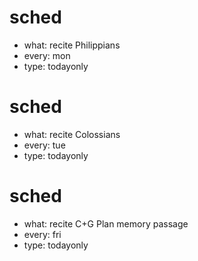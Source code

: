 # sched
- what: recite Philippians
- every: mon
- type: todayonly

# sched
- what: recite Colossians
- every: tue
- type: todayonly

# sched
- what: recite C+G Plan memory passage
- every: fri
- type: todayonly
